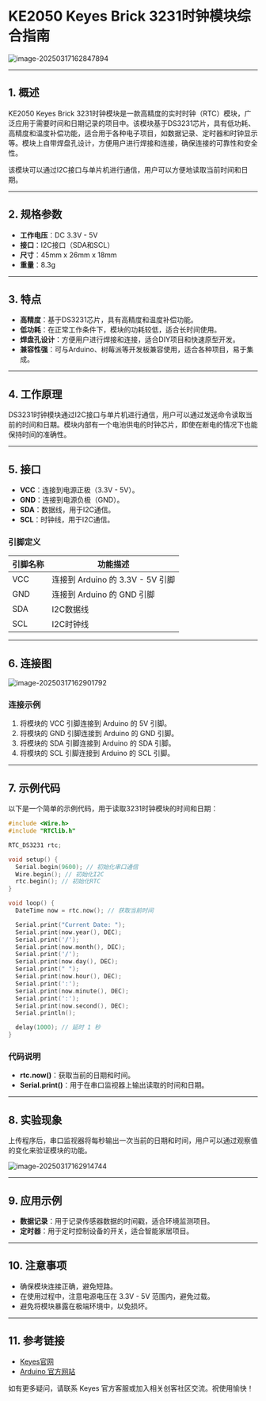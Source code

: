 # KE2050 Keyes Brick 3231时钟模块综合指南

![image-20250317162847894](media/image-20250317162847894.png)

---

## 1. 概述
KE2050 Keyes Brick 3231时钟模块是一款高精度的实时时钟（RTC）模块，广泛应用于需要时间和日期记录的项目中。该模块基于DS3231芯片，具有低功耗、高精度和温度补偿功能，适合用于各种电子项目，如数据记录、定时器和时钟显示等。模块上自带焊盘孔设计，方便用户进行焊接和连接，确保连接的可靠性和安全性。

该模块可以通过I2C接口与单片机进行通信，用户可以方便地读取当前时间和日期。

---

## 2. 规格参数
- **工作电压**：DC 3.3V - 5V  
- **接口**：I2C接口（SDA和SCL）  
- **尺寸**：45mm x 26mm x 18mm  
- **重量**：8.3g  

---

## 3. 特点
- **高精度**：基于DS3231芯片，具有高精度和温度补偿功能。
- **低功耗**：在正常工作条件下，模块的功耗较低，适合长时间使用。
- **焊盘孔设计**：方便用户进行焊接和连接，适合DIY项目和快速原型开发。
- **兼容性强**：可与Arduino、树莓派等开发板兼容使用，适合各种项目，易于集成。

---

## 4. 工作原理
DS3231时钟模块通过I2C接口与单片机进行通信，用户可以通过发送命令读取当前的时间和日期。模块内部有一个电池供电的时钟芯片，即使在断电的情况下也能保持时间的准确性。

---

## 5. 接口
- **VCC**：连接到电源正极（3.3V - 5V）。
- **GND**：连接到电源负极（GND）。
- **SDA**：数据线，用于I2C通信。
- **SCL**：时钟线，用于I2C通信。

### 引脚定义
| 引脚名称 | 功能描述                     |
|----------|------------------------------|
| VCC      | 连接到 Arduino 的 3.3V - 5V 引脚 |
| GND      | 连接到 Arduino 的 GND 引脚  |
| SDA      | I2C数据线                   |
| SCL      | I2C时钟线                   |

---

## 6. 连接图
![image-20250317162901792](media/image-20250317162901792.png)

### 连接示例
1. 将模块的 VCC 引脚连接到 Arduino 的 5V 引脚。
2. 将模块的 GND 引脚连接到 Arduino 的 GND 引脚。
3. 将模块的 SDA 引脚连接到 Arduino 的 SDA 引脚。
4. 将模块的 SCL 引脚连接到 Arduino 的 SCL 引脚。

---

## 7. 示例代码
以下是一个简单的示例代码，用于读取3231时钟模块的时间和日期：
```cpp
#include <Wire.h>
#include "RTClib.h"

RTC_DS3231 rtc;

void setup() {
  Serial.begin(9600); // 初始化串口通信
  Wire.begin(); // 初始化I2C
  rtc.begin(); // 初始化RTC
}

void loop() {
  DateTime now = rtc.now(); // 获取当前时间

  Serial.print("Current Date: ");
  Serial.print(now.year(), DEC);
  Serial.print('/');
  Serial.print(now.month(), DEC);
  Serial.print('/');
  Serial.print(now.day(), DEC);
  Serial.print(" ");
  Serial.print(now.hour(), DEC);
  Serial.print(':');
  Serial.print(now.minute(), DEC);
  Serial.print(':');
  Serial.print(now.second(), DEC);
  Serial.println();

  delay(1000); // 延时 1 秒
}
```

### 代码说明
- **rtc.now()**：获取当前的日期和时间。
- **Serial.print()**：用于在串口监视器上输出读取的时间和日期。

---

## 8. 实验现象
上传程序后，串口监视器将每秒输出一次当前的日期和时间，用户可以通过观察值的变化来验证模块的功能。

![image-20250317162914744](media/image-20250317162914744.png)

---

## 9. 应用示例
- **数据记录**：用于记录传感器数据的时间戳，适合环境监测项目。
- **定时器**：用于定时控制设备的开关，适合智能家居项目。

---

## 10. 注意事项
- 确保模块连接正确，避免短路。
- 在使用过程中，注意电源电压在 3.3V - 5V 范围内，避免过载。
- 避免将模块暴露在极端环境中，以免损坏。

---

## 11. 参考链接
- [Keyes官网](http://www.keyes-robot.com/)
- [Arduino 官方网站](https://www.arduino.cc)  

如有更多疑问，请联系 Keyes 官方客服或加入相关创客社区交流。祝使用愉快！